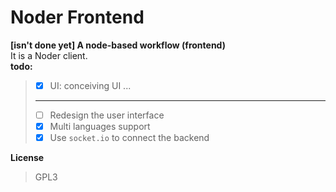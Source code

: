 # Noder Frontend
**[isn't done yet] A node-based workflow (frontend)**  
It is a Noder client.  
**todo:**  
> - [x] UI: conceiving UI ...
> ---
> - [ ] Redesign the user interface
> - [x] Multi languages support
> - [x] Use `socket.io` to connect the backend

**License**
> GPL3
